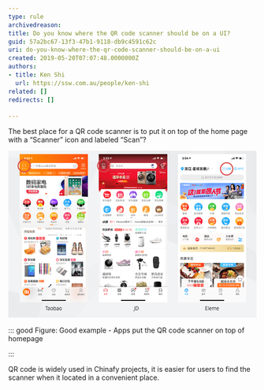 ```yaml
---
type: rule
archivedreason: 
title: Do you know where the QR code scanner should be on a UI?
guid: 57a2bc67-13f3-47b1-9118-db9c4591c62c
uri: do-you-know-where-the-qr-code-scanner-should-be-on-a-ui
created: 2019-05-20T07:07:48.0000000Z
authors:
- title: Ken Shi
  url: https://ssw.com.au/people/ken-shi
related: []
redirects: []

---
```


The best place for a QR code scanner is to put it on top of the home page with a “Scanner” icon and labeled “Scan”?

<!--endintro-->
<dl class="ssw15-rteElement-ImageArea"><img src="qr scanner on UI.png" alt="" style="width:770px;"> 
</dl>

::: good
    Figure: Good example - Apps put the QR code scanner on top of  homepage

:::


QR  code is widely used in Chinafy projects, it is easier for users to find the scanner when it located in a convenient place.

